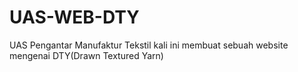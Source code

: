 # UAS-WEB-DTY
UAS Pengantar Manufaktur Tekstil kali ini membuat sebuah website mengenai DTY(Drawn Textured Yarn)
